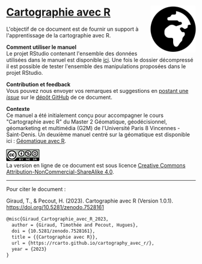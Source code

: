 # [Cartographie avec R](https://rcarto.github.io/cartographie_avec_r/) <img src="img/globe-africa-solid.svg" align="right" width="120"/>


L'objectif de ce document est de fournir un support à l'apprentissage de la cartographie avec R. 


**Comment utiliser le manuel**  
Le projet RStudio contenant l'ensemble des données utilisées dans le manuel est disponible [ici](https://github.com/rCarto/geodata/archive/refs/heads/main.zip). 
Une fois le dossier décompressé il est possible de tester l'ensemble des manipulations proposées dans le projet RStudio. 


**Contribution et feedback**  
Vous pouvez nous envoyer vos remarques et suggestions en [postant une *issue*](https://github.com/rCarto/cartographie_avec_r/issues) sur le [dépôt GitHub](https://github.com/rCarto/cartographie_avec_r) de ce document. 


**Contexte**  
Ce manuel a été initialement conçu pour accompagner le cours "Cartographie avec R" 
du Master 2 Géomatique, géodécisionnel, géomarketing et multimédia (G2M) de 
l'Université Paris 8 Vincennes - Saint-Denis. 
Un deuxième manuel centré sur la géomatique est disponible ici :
[Géomatique avec R](https://rcarto.github.io/geomatique_avec_r/).




![](img/by-nc-sa.png)  
La version en ligne de ce document est sous licence [Creative Commons Attribution-NonCommercial-ShareAlike 4.0](http://creativecommons.org/licenses/by-nc-sa/4.0/). 

--------
Pour citer le document :  

Giraud, T., & Pecout, H. (2023). Cartographie avec R (Version 1.0.1). https://doi.org/10.5281/zenodo.7528161  

```
@misc{Giraud_Cartographie_avec_R_2023,
  author = {Giraud, Timothée and Pecout, Hugues},
  doi = {10.5281/zenodo.7528161},
  title = {{Cartographie avec R}},
  url = {https://rcarto.github.io/cartography_avec_r/},
  year = {2023}
}
```

